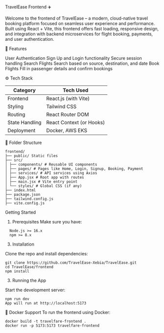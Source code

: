 TravelEase Frontend ✈️

Welcome to the frontend of TravelEase – a modern, cloud-native travel booking platform focused on seamless user experience and performance. Built using React + Vite, 
this frontend offers fast loading, responsive design, and integration with backend microservices for flight booking, payments, and user authentication.

 🚀 Features

User Authentication
Sign Up and Login functionality
Secure session handling
Search Flights
Search based on source, destination, and date
Book Flights
Fill in passenger details and confirm bookings


⚙️ Tech Stack

| Category       | Tech Used                 |
|----------------|---------------------------|
| Frontend       | React.js (with Vite)      |
| Styling        | Tailwind CSS              |
| Routing        | React Router DOM          |
| State Handling | React Context (or Hooks)  |
| Deployment     | Docker, AWS EKS           |


📁 Folder Structure
```
frontend/
├── public/ Static files
├── src/
│ ├── components/ # Reusable UI components
│ ├── pages/ # Pages like Home, Login, Signup, Booking, Payment
│ ├── services/ # API services using Axios
│ ├── App.jsx # Root app with routes
│ ├── main.jsx # Vite entry point
│ └── styles/ # Global CSS (if any)
├── index.html
├── package.json
├── tailwind.config.js
├── vite.config.js
```


Getting Started

1. Prerequisites
  Make sure you have:
```
  Node.js >= 16.x
  npm >= 8.x
```

3. Installation

Clone the repo and install dependencies:
```
git clone https://github.com/TravelEase-Xebia/TravelEase.git
cd TravelEase/frontend
npm install
```

3. Running the App
   
Start the development server:
```
npm run dev
App will run at http://localhost:5173
```


🐳 Docker Support
To run the frontend using Docker:
```
docker build -t travelfare-frontend .
docker run -p 5173:5173 travelfare-frontend
```




